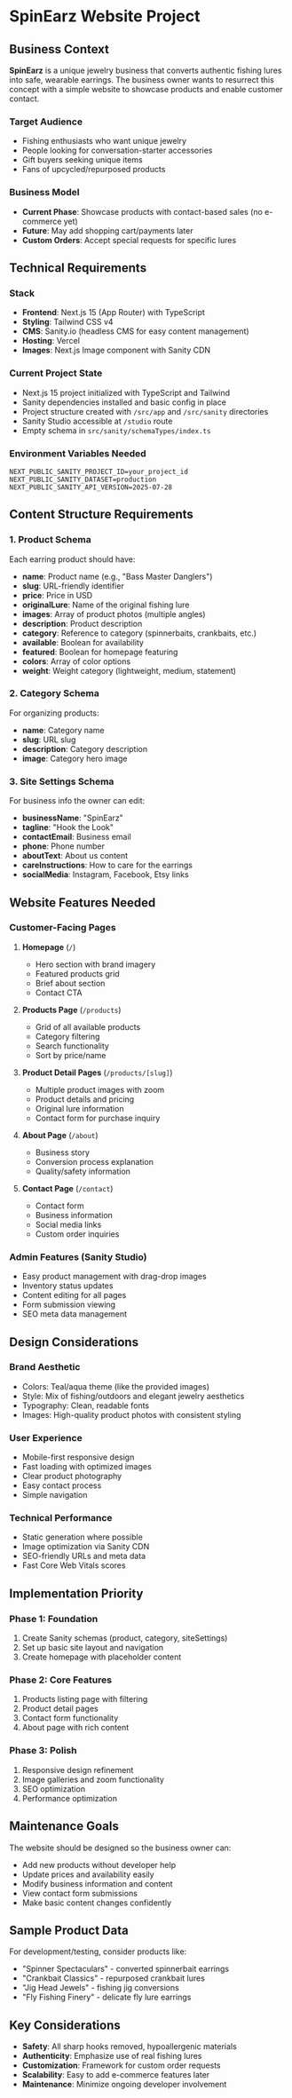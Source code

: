 # SpinEarz Website Project

## Business Context

**SpinEarz** is a unique jewelry business that converts authentic fishing lures into safe, wearable earrings. The business owner wants to resurrect this concept with a simple website to showcase products and enable customer contact.

### Target Audience

- Fishing enthusiasts who want unique jewelry
- People looking for conversation-starter accessories
- Gift buyers seeking unique items
- Fans of upcycled/repurposed products

### Business Model

- **Current Phase**: Showcase products with contact-based sales (no e-commerce yet)
- **Future**: May add shopping cart/payments later
- **Custom Orders**: Accept special requests for specific lures

## Technical Requirements

### Stack

- **Frontend**: Next.js 15 (App Router) with TypeScript
- **Styling**: Tailwind CSS v4
- **CMS**: Sanity.io (headless CMS for easy content management)
- **Hosting**: Vercel
- **Images**: Next.js Image component with Sanity CDN

### Current Project State

- Next.js 15 project initialized with TypeScript and Tailwind
- Sanity dependencies installed and basic config in place
- Project structure created with `/src/app` and `/src/sanity` directories
- Sanity Studio accessible at `/studio` route
- Empty schema in `src/sanity/schemaTypes/index.ts`

### Environment Variables Needed

```env
NEXT_PUBLIC_SANITY_PROJECT_ID=your_project_id
NEXT_PUBLIC_SANITY_DATASET=production
NEXT_PUBLIC_SANITY_API_VERSION=2025-07-28
```

## Content Structure Requirements

### 1. Product Schema

Each earring product should have:

- **name**: Product name (e.g., "Bass Master Danglers")
- **slug**: URL-friendly identifier
- **price**: Price in USD
- **originalLure**: Name of the original fishing lure
- **images**: Array of product photos (multiple angles)
- **description**: Product description
- **category**: Reference to category (spinnerbaits, crankbaits, etc.)
- **available**: Boolean for availability
- **featured**: Boolean for homepage featuring
- **colors**: Array of color options
- **weight**: Weight category (lightweight, medium, statement)

### 2. Category Schema

For organizing products:

- **name**: Category name
- **slug**: URL slug
- **description**: Category description
- **image**: Category hero image

### 3. Site Settings Schema

For business info the owner can edit:

- **businessName**: "SpinEarz"
- **tagline**: "Hook the Look"
- **contactEmail**: Business email
- **phone**: Phone number
- **aboutText**: About us content
- **careInstructions**: How to care for the earrings
- **socialMedia**: Instagram, Facebook, Etsy links

## Website Features Needed

### Customer-Facing Pages

1. **Homepage** (`/`)
    - Hero section with brand imagery
    - Featured products grid
    - Brief about section
    - Contact CTA

2. **Products Page** (`/products`)
    - Grid of all available products
    - Category filtering
    - Search functionality
    - Sort by price/name

3. **Product Detail Pages** (`/products/[slug]`)
    - Multiple product images with zoom
    - Product details and pricing
    - Original lure information
    - Contact form for purchase inquiry

4. **About Page** (`/about`)
    - Business story
    - Conversion process explanation
    - Quality/safety information

5. **Contact Page** (`/contact`)
    - Contact form
    - Business information
    - Social media links
    - Custom order inquiries

### Admin Features (Sanity Studio)

- Easy product management with drag-drop images
- Inventory status updates
- Content editing for all pages
- Form submission viewing
- SEO meta data management

## Design Considerations

### Brand Aesthetic

- Colors: Teal/aqua theme (like the provided images)
- Style: Mix of fishing/outdoors and elegant jewelry aesthetics
- Typography: Clean, readable fonts
- Images: High-quality product photos with consistent styling

### User Experience

- Mobile-first responsive design
- Fast loading with optimized images
- Clear product photography
- Easy contact process
- Simple navigation

### Technical Performance

- Static generation where possible
- Image optimization via Sanity CDN
- SEO-friendly URLs and meta data
- Fast Core Web Vitals scores

## Implementation Priority

### Phase 1: Foundation

1. Create Sanity schemas (product, category, siteSettings)
2. Set up basic site layout and navigation
3. Create homepage with placeholder content

### Phase 2: Core Features

1. Products listing page with filtering
2. Product detail pages
3. Contact form functionality
4. About page with rich content

### Phase 3: Polish

1. Responsive design refinement
2. Image galleries and zoom functionality
3. SEO optimization
4. Performance optimization

## Maintenance Goals

The website should be designed so the business owner can:

- Add new products without developer help
- Update prices and availability easily
- Modify business information and content
- View contact form submissions
- Make basic content changes confidently

## Sample Product Data

For development/testing, consider products like:

- "Spinner Spectaculars" - converted spinnerbait earrings
- "Crankbait Classics" - repurposed crankbait lures
- "Jig Head Jewels" - fishing jig conversions
- "Fly Fishing Finery" - delicate fly lure earrings

## Key Considerations

- **Safety**: All sharp hooks removed, hypoallergenic materials
- **Authenticity**: Emphasize use of real fishing lures
- **Customization**: Framework for custom order requests
- **Scalability**: Easy to add e-commerce features later
- **Maintenance**: Minimize ongoing developer involvement
